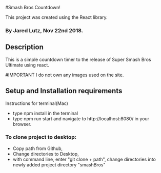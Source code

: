 #Smash Bros Countdown!

This project was created using the React library.

### By Jared Lutz, Nov 22nd 2018.

## Description
This is a simple countdown timer to the release of Super Smash Bros Ultimate using react.


#IMPORTANT
I do not own any images used on the site.

## Setup and Installation requirements
Instructions for terminal(Mac)
* type npm install in the terminal
* type npm run start and navigate to http://localhost:8080/ in your browser.


### To clone project to desktop:
* Copy path from Github,
* Change directories to Desktop,
* with command line, enter "git clone + path", change directories into newly added project directory "smashBros"
